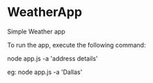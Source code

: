 # WeatherApp
Simple Weather app

To run the app, execute the following command:

node app.js -a 'address details'

eg: node app.js -a 'Dallas'



